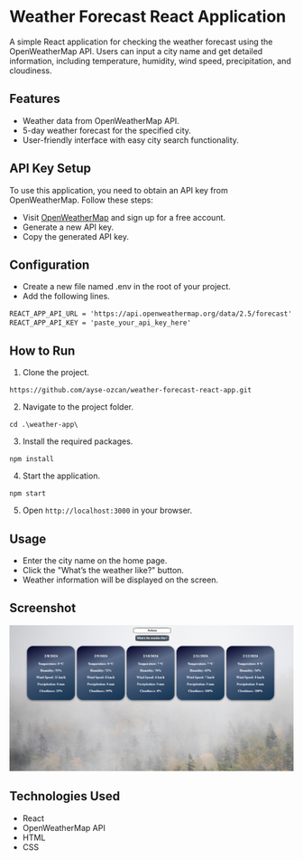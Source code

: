 # Weather Forecast React Application

A simple React application for checking the weather forecast using the OpenWeatherMap API. Users can input a city name and get detailed information, including temperature, humidity, wind speed, precipitation, and cloudiness.

## Features

- Weather data from OpenWeatherMap API.
- 5-day weather forecast for the specified city.
- User-friendly interface with easy city search functionality.

## API Key Setup

To use this application, you need to obtain an API key from OpenWeatherMap. Follow these steps:

- Visit [OpenWeatherMap](https://openweathermap.org/) and sign up for a free account.
- Generate a new API key.
- Copy the generated API key.

## Configuration

- Create a new file named .env in the root of your project.
- Add the following lines.

```
REACT_APP_API_URL = 'https://api.openweathermap.org/data/2.5/forecast'
REACT_APP_API_KEY = 'paste_your_api_key_here'
```

## How to Run

1. Clone the project.

```
https://github.com/ayse-ozcan/weather-forecast-react-app.git
```
2. Navigate to the project folder.

```
cd .\weather-app\
```
3. Install the required packages.

```
npm install
```
4. Start the application.

```
npm start
```
5. Open `http://localhost:3000` in your browser.

## Usage
- Enter the city name on the home page.
- Click the "What’s the weather like?" button.
- Weather information will be displayed on the screen.

## Screenshot

![](./src/assets/img/weather-forecast.png)

## Technologies Used
- React
- OpenWeatherMap API
- HTML
- CSS

